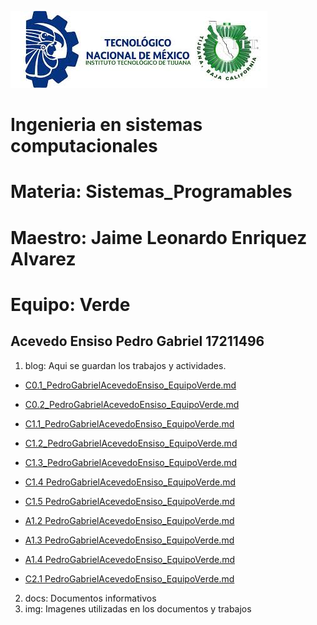 ![logo](/img/logo.jpg)
# Ingenieria en sistemas computacionales
# Materia: Sistemas_Programables
# Maestro: Jaime Leonardo Enriquez Alvarez
# Equipo: Verde
## Acevedo Ensiso Pedro Gabriel 17211496
1. blog: Aqui se guardan los trabajos y actividades.

+ [C0.1_PedroGabrielAcevedoEnsiso_EquipoVerde.md](blog/C0.1_PedroGabrielacevedoEnsiso_EquipoVerde.md)

+ [C0.2_PedroGabrielAcevedoEnsiso_EquipoVerde.md](blog/C0.2_PedroGabrielAcevedoEnsiso_Equipo_Verde.md)

+ [C1.1_PedroGabrielAcevedoEnsiso_EquipoVerde.md](blog/C1.1_PedroGabrielAcevedoEnsiso_EquipoVerde.md)

+ [C1.2_PedroGabrielAcevedoEnsiso_EquipoVerde.md](blog/C1.2_PedroGabrielAcevedoEnsiso_Verde.md)

+ [C1.3_PedroGabrielAcevedoEnsiso_EquipoVerde.md](blog/C1.3_PedroGabrielAcevedoEnsiso_Verde.md)

+ [C1.4 PedroGabrielAcevedoEnsiso_EquipoVerde.md](blog/C1.4_PedroGabrielAcevedoEnsiso_EquipoVerde.md)

+ [C1.5 PedroGabrielAcevedoEnsiso_EquipoVerde.md](blog/C1.5_PedroGabrielAcevedoEnsiso_EquipoVerde.md)

+ [A1.2 PedroGabrielAcevedoEnsiso_EquipoVerde.md](blog/A1.2_PedroGabrielAcevedoEnsiso_EquipoVerde.md)

+ [A1.3 PedroGabrielAcevedoEnsiso_EquipoVerde.md](blog/A1.3_PedroGabrielAcevedoEnsiso_EquipoVerde.md)

+ [A1.4 PedroGabrielAcevedoEnsiso_EquipoVerde.md](blog/A1.4_PedroGabrielAcevedoEnsiso_EquipoVerde.md)

+ [C2.1 PedroGabrielAcevedoEnsiso_EquipoVerde.md](blog/C2.1_PedroGabrielAcevedoEnsiso_EquipoVerde.md)

2. docs: Documentos informativos
3. img: Imagenes utilizadas en los documentos y trabajos
